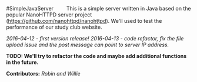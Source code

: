 #SimpleJavaServer
&nbsp;&nbsp;&nbsp;&nbsp;&nbsp;&nbsp;&nbsp;&nbsp;This is a simple server written in Java based on the popular NanoHTTPD server project (https://github.com/nanohttpd/nanohttpd). We'll used to test the performance of our study club website. 

_2016-04-12 - first version release!_
_2016-04-13 - code refactor, fix the file upload issue and the post message can point to server IP address._

__TODO: We'll try to refactor the code and maybe add additional functions in the future.__

__Contributors:__ _Robin and Willie_
